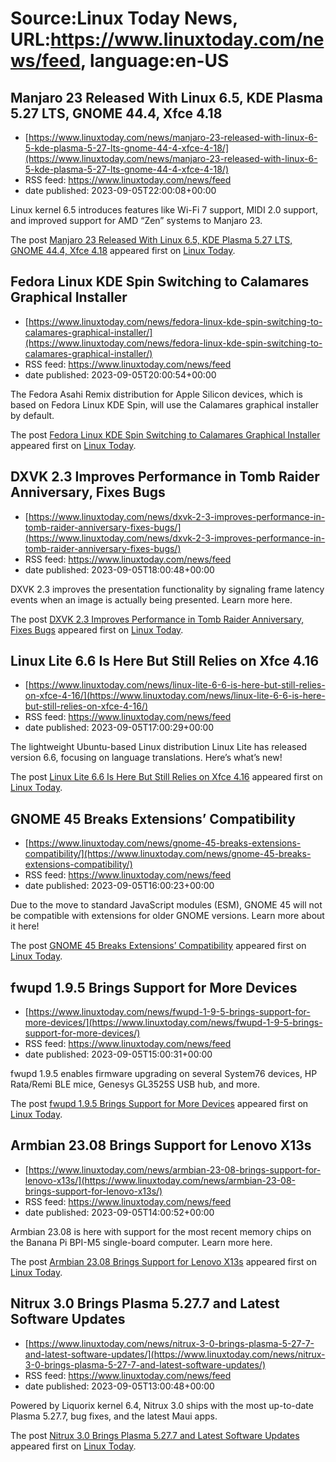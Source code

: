 # Source:Linux Today News, URL:https://www.linuxtoday.com/news/feed, language:en-US

## Manjaro 23 Released With Linux 6.5, KDE Plasma 5.27 LTS, GNOME 44.4, Xfce 4.18
 - [https://www.linuxtoday.com/news/manjaro-23-released-with-linux-6-5-kde-plasma-5-27-lts-gnome-44-4-xfce-4-18/](https://www.linuxtoday.com/news/manjaro-23-released-with-linux-6-5-kde-plasma-5-27-lts-gnome-44-4-xfce-4-18/)
 - RSS feed: https://www.linuxtoday.com/news/feed
 - date published: 2023-09-05T22:00:08+00:00

<p>Linux kernel 6.5 introduces features like Wi-Fi 7 support, MIDI 2.0 support, and improved support for AMD “Zen” systems to Manjaro 23.</p>
<p>The post <a href="https://www.linuxtoday.com/news/manjaro-23-released-with-linux-6-5-kde-plasma-5-27-lts-gnome-44-4-xfce-4-18/" rel="nofollow">Manjaro 23 Released With Linux 6.5, KDE Plasma 5.27 LTS, GNOME 44.4, Xfce 4.18</a> appeared first on <a href="https://www.linuxtoday.com" rel="nofollow">Linux Today</a>.</p>

## Fedora Linux KDE Spin Switching to Calamares Graphical Installer
 - [https://www.linuxtoday.com/news/fedora-linux-kde-spin-switching-to-calamares-graphical-installer/](https://www.linuxtoday.com/news/fedora-linux-kde-spin-switching-to-calamares-graphical-installer/)
 - RSS feed: https://www.linuxtoday.com/news/feed
 - date published: 2023-09-05T20:00:54+00:00

<p>The Fedora Asahi Remix distribution for Apple Silicon devices, which is based on Fedora Linux KDE Spin, will use the Calamares graphical installer by default.</p>
<p>The post <a href="https://www.linuxtoday.com/news/fedora-linux-kde-spin-switching-to-calamares-graphical-installer/" rel="nofollow">Fedora Linux KDE Spin Switching to Calamares Graphical Installer</a> appeared first on <a href="https://www.linuxtoday.com" rel="nofollow">Linux Today</a>.</p>

## DXVK 2.3 Improves Performance in Tomb Raider Anniversary, Fixes Bugs
 - [https://www.linuxtoday.com/news/dxvk-2-3-improves-performance-in-tomb-raider-anniversary-fixes-bugs/](https://www.linuxtoday.com/news/dxvk-2-3-improves-performance-in-tomb-raider-anniversary-fixes-bugs/)
 - RSS feed: https://www.linuxtoday.com/news/feed
 - date published: 2023-09-05T18:00:48+00:00

<p>DXVK 2.3 improves the presentation functionality by signaling frame latency events when an image is actually being presented. Learn more here.</p>
<p>The post <a href="https://www.linuxtoday.com/news/dxvk-2-3-improves-performance-in-tomb-raider-anniversary-fixes-bugs/" rel="nofollow">DXVK 2.3 Improves Performance in Tomb Raider Anniversary, Fixes Bugs</a> appeared first on <a href="https://www.linuxtoday.com" rel="nofollow">Linux Today</a>.</p>

## Linux Lite 6.6 Is Here But Still Relies on Xfce 4.16
 - [https://www.linuxtoday.com/news/linux-lite-6-6-is-here-but-still-relies-on-xfce-4-16/](https://www.linuxtoday.com/news/linux-lite-6-6-is-here-but-still-relies-on-xfce-4-16/)
 - RSS feed: https://www.linuxtoday.com/news/feed
 - date published: 2023-09-05T17:00:29+00:00

<p>The lightweight Ubuntu-based Linux distribution Linux Lite has released version 6.6, focusing on language translations. Here&#8217;s what&#8217;s new!</p>
<p>The post <a href="https://www.linuxtoday.com/news/linux-lite-6-6-is-here-but-still-relies-on-xfce-4-16/" rel="nofollow">Linux Lite 6.6 Is Here But Still Relies on Xfce 4.16</a> appeared first on <a href="https://www.linuxtoday.com" rel="nofollow">Linux Today</a>.</p>

## GNOME 45 Breaks Extensions’ Compatibility
 - [https://www.linuxtoday.com/news/gnome-45-breaks-extensions-compatibility/](https://www.linuxtoday.com/news/gnome-45-breaks-extensions-compatibility/)
 - RSS feed: https://www.linuxtoday.com/news/feed
 - date published: 2023-09-05T16:00:23+00:00

<p>Due to the move to standard JavaScript modules (ESM), GNOME 45 will not be compatible with extensions for older GNOME versions. Learn more about it here!</p>
<p>The post <a href="https://www.linuxtoday.com/news/gnome-45-breaks-extensions-compatibility/" rel="nofollow">GNOME 45 Breaks Extensions&#8217; Compatibility</a> appeared first on <a href="https://www.linuxtoday.com" rel="nofollow">Linux Today</a>.</p>

## fwupd 1.9.5 Brings Support for More Devices
 - [https://www.linuxtoday.com/news/fwupd-1-9-5-brings-support-for-more-devices/](https://www.linuxtoday.com/news/fwupd-1-9-5-brings-support-for-more-devices/)
 - RSS feed: https://www.linuxtoday.com/news/feed
 - date published: 2023-09-05T15:00:31+00:00

<p>fwupd 1.9.5 enables firmware upgrading on several System76 devices, HP Rata/Remi BLE mice, Genesys GL3525S USB hub, and more.</p>
<p>The post <a href="https://www.linuxtoday.com/news/fwupd-1-9-5-brings-support-for-more-devices/" rel="nofollow">fwupd 1.9.5 Brings Support for More Devices</a> appeared first on <a href="https://www.linuxtoday.com" rel="nofollow">Linux Today</a>.</p>

## Armbian 23.08 Brings Support for Lenovo X13s
 - [https://www.linuxtoday.com/news/armbian-23-08-brings-support-for-lenovo-x13s/](https://www.linuxtoday.com/news/armbian-23-08-brings-support-for-lenovo-x13s/)
 - RSS feed: https://www.linuxtoday.com/news/feed
 - date published: 2023-09-05T14:00:52+00:00

<p>Armbian 23.08 is here with support for the most recent memory chips on the Banana Pi BPI-M5 single-board computer. Learn more here.</p>
<p>The post <a href="https://www.linuxtoday.com/news/armbian-23-08-brings-support-for-lenovo-x13s/" rel="nofollow">Armbian 23.08 Brings Support for Lenovo X13s</a> appeared first on <a href="https://www.linuxtoday.com" rel="nofollow">Linux Today</a>.</p>

## Nitrux 3.0 Brings Plasma 5.27.7 and Latest Software Updates
 - [https://www.linuxtoday.com/news/nitrux-3-0-brings-plasma-5-27-7-and-latest-software-updates/](https://www.linuxtoday.com/news/nitrux-3-0-brings-plasma-5-27-7-and-latest-software-updates/)
 - RSS feed: https://www.linuxtoday.com/news/feed
 - date published: 2023-09-05T13:00:48+00:00

<p>Powered by Liquorix kernel 6.4, Nitrux 3.0 ships with the most up-to-date Plasma 5.27.7, bug fixes, and the latest Maui apps.</p>
<p>The post <a href="https://www.linuxtoday.com/news/nitrux-3-0-brings-plasma-5-27-7-and-latest-software-updates/" rel="nofollow">Nitrux 3.0 Brings Plasma 5.27.7 and Latest Software Updates</a> appeared first on <a href="https://www.linuxtoday.com" rel="nofollow">Linux Today</a>.</p>

